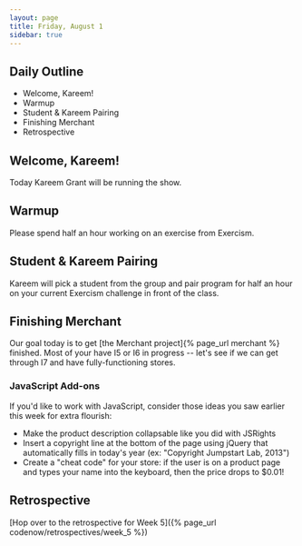 ```yaml
---
layout: page
title: Friday, August 1
sidebar: true
---
```


## Daily Outline

* Welcome, Kareem!
* Warmup
* Student & Kareem Pairing
* Finishing Merchant
* Retrospective

## Welcome, Kareem!

Today Kareem Grant will be running the show.

## Warmup

Please spend half an hour working on an exercise from Exercism.

## Student & Kareem Pairing

Kareem will pick a student from the group and pair program for half an hour on your current Exercism challenge in front of the class.

## Finishing Merchant

Our goal today is to get [the Merchant project]{% page_url merchant %} finished. Most of your have I5 or I6 in progress -- let's see if we can get through I7 and have fully-functioning stores.

### JavaScript Add-ons

If you'd like to work with JavaScript, consider those ideas you saw earlier this week for extra flourish:

* Make the product description collapsable like you did with JSRights
* Insert a copyright line at the bottom of the page using jQuery that automatically fills in today's year (ex: "Copyright Jumpstart Lab, 2013")
* Create a "cheat code" for your store: if the user is on a product page and types your name into the keyboard, then the price drops to $0.01!

## Retrospective

[Hop over to the retrospective for Week 5]({% page_url codenow/retrospectives/week_5 %})